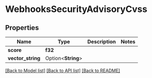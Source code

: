 # WebhooksSecurityAdvisoryCvss

## Properties

Name | Type | Description | Notes
------------ | ------------- | ------------- | -------------
**score** | **f32** |  | 
**vector_string** | Option<**String**> |  | 

[[Back to Model list]](../README.md#documentation-for-models) [[Back to API list]](../README.md#documentation-for-api-endpoints) [[Back to README]](../README.md)


